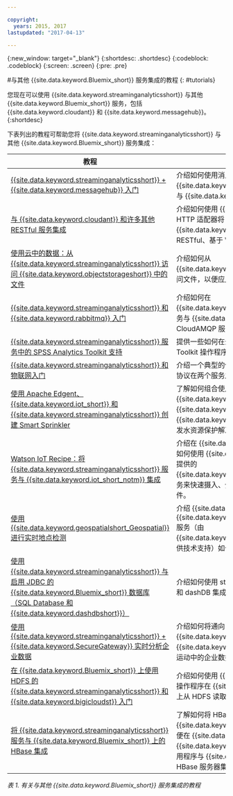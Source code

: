 ```yaml
---

copyright:
  years: 2015, 2017
lastupdated: "2017-04-13"

---
```


<!-- Attribute definitions -->
{:new_window: target="_blank"}
{:shortdesc: .shortdesc}
{:codeblock: .codeblock}
{:screen: .screen}
{:pre: .pre}

#与其他 {{site.data.keyword.Bluemix_short}} 服务集成的教程
{: #tutorials}


您现在可以使用 {{site.data.keyword.streaminganalyticsshort}} 与其他 {{site.data.keyword.Bluemix_short}} 服务，包括 {{site.data.keyword.cloudant}} 和 {{site.data.keyword.messagehub}}。
{:shortdesc}

下表列出的教程可帮助您将 {{site.data.keyword.streaminganalyticsshort}} 与其他 {{site.data.keyword.Bluemix_short}} 服务集成：


| 教程| 描述|
|----------|--------|
| [{{site.data.keyword.streaminganalyticsshort}} + {{site.data.keyword.messagehub}} 入门](https://developer.ibm.com/bluemix/2015/10/16/streaming-analytics-message-hub/)| 介绍如何使用消息传递工具箱从 {{site.data.keyword.streaminganalyticsfull}} 服务与 {{site.data.keyword.messagehub}} 进行通信。|
| [与 {{site.data.keyword.cloudant}} 和许多其他 RESTful 服务集成](https://developer.ibm.com/streamsdev/docs/integrating-with-cloudant-and-many-other-restful-services/) | 介绍如何使用 {{site.data.keyword.streamsshort}} HTTP 适配器将 SPL 应用程序集成到 {{site.data.keyword.cloudant}} 以及其他 RESTful、基于 Web 的服务。|
| [使用云中的数据：从 {{site.data.keyword.streaminganalyticsshort}} 访问 {{site.data.keyword.objectstorageshort}} 中的文件](https://developer.ibm.com/bluemix/2016/02/11/leverage-object-storage-for-streaming-analytics/)| 介绍如何从 {{site.data.keyword.objectstorageshort}} 服务访问文件，以便应用程序能够摄入这些文件。|
| [{{site.data.keyword.streaminganalyticsshort}} 和 {{site.data.keyword.rabbitmq}} 入门](https://developer.ibm.com/bluemix/2016/04/26/streaming-analytics-and-rabbitmq/)| 介绍如何在 {{site.data.keyword.streaminganalyticsshort}} 服务与 {{site.data.keyword.Bluemix_short}} 中的 CloudAMQP 服务之间传递消息。|
| [{{site.data.keyword.streaminganalyticsshort}} 服务中的 SPSS Analytics Toolkit 支持](https://developer.ibm.com/streamsdev/docs/spss-in-bluemix-streaming-analytics-service/) | 提供一些如何在云环境中有效使用 SPSS Analytics Toolkit 操作程序的技巧。|
| [{{site.data.keyword.streaminganalyticsshort}} 和物联网入门](https://developer.ibm.com/bluemix/2015/10/12/getting-started-with-streaming-analytics-and-iot/) |  介绍一个典型的使用案例，并说明如何通过 MQTT 协议在两个服务之间交换消息。|
| [使用 Apache Edgent、{{site.data.keyword.iot_short}} 和 {{site.data.keyword.streaminganalyticsshort}} 创建 Smart Sprinkler](https://developer.ibm.com/bluemix/2016/06/01/better-analytics-with-apache-quarks/)| 了解如何组合使用 Apache Edgent、{{site.data.keyword.streaminganalyticsshort}}、{{site.data.keyword.iot_short}} 以及其他 {{site.data.keyword.Bluemix_short}} 服务，以开发水资源保护解决方案。|
| [Watson IoT Recipe：将 {{site.data.keyword.streaminganalyticsshort}} 服务与 {{site.data.keyword.iot_short_notm}} 集成](https://developer.ibm.com/recipes/tutorials/integrate-ibm-streaming-analytics-service-with-watson-iot-platform/)| 介绍在 {{site.data.keyword.iot_short_notm}} 上，如何使用 {{site.data.keyword.Bluemix_short}} 上提供的 {{site.data.keyword.streaminganalyticsshort}} 服务来快速摄入、分析并关联 IoT 设备所发布的事件。|
| [使用 {{site.data.keyword.geospatialshort_Geospatial}} 进行实时地点检测](https://developer.ibm.com/bluemix/2016/05/27/real-time-hangout-detection/)| 介绍 {{site.data.keyword.Bluemix_short}} 中的 {{site.data.keyword.geospatialshort_Geospatial}} 服务（由 {{site.data.keyword.streaminganalyticsshort}} 提供技术支持）如何支持实时地点检测。|
| [使用 {{site.data.keyword.streaminganalyticsshort}} 与启用 JDBC 的 {{site.data.keyword.Bluemix_short}} 数据库（SQL Database 和 {{site.data.keyword.dashdbshort}}）](https://developer.ibm.com/bluemix/2016/01/26/streaming-analytics-with-jdbc-enabled-databases/) | 介绍如何使用 streamsx.jdbc 工具箱与 SQL 数据库和 dashDB 集成。|
| [使用 {{site.data.keyword.streaminganalyticsshort}} + {{site.data.keyword.SecureGateway}} 实时分析企业数据](https://developer.ibm.com/bluemix/2016/02/17/analyze-enterprise-data-with-streaming-analytics-secure-gateway/)| 介绍如何将通向 {{site.data.keyword.streamsshort}} 源和接收器的 {{site.data.keyword.SecureGateway}} 隧道连接到运动中的企业数据。|
| [在 {{site.data.keyword.Bluemix_short}} 上使用 HDFS 的 {{site.data.keyword.streaminganalyticsshort}} 和 {{site.data.keyword.bigicloudst}} 入门](https://developer.ibm.com/bluemix/2016/02/26/streaming-analytics-and-biginsights-using-hdfs/) | 介绍如何使用 {{site.data.keyword.streamsshort}} 操作程序在 {{site.data.keyword.Bluemix_short}} 上从 HDFS 读取以及在 HDFS 上写入文件。|
| [将 {{site.data.keyword.streaminganalyticsshort}} 服务与 {{site.data.keyword.Bluemix_short}} 上的 HBase 集成](https://developer.ibm.com/streamsdev/docs/integrating-streams-biginsights-hbase-service-bluemix/)| 了解如何将 HBase 用于 {{site.data.keyword.Bluemix_short}} 工具箱，以便在 {{site.data.keyword.Bluemix_short}} 上将 {{site.data.keyword.streaminganalyticsshort}} 应用程序与 {{site.data.keyword.bigicloudst}} 中的 HBase 服务器集成。|

*表 1. 有关与其他 {{site.data.keyword.Bluemix_short}} 服务集成的教程*
